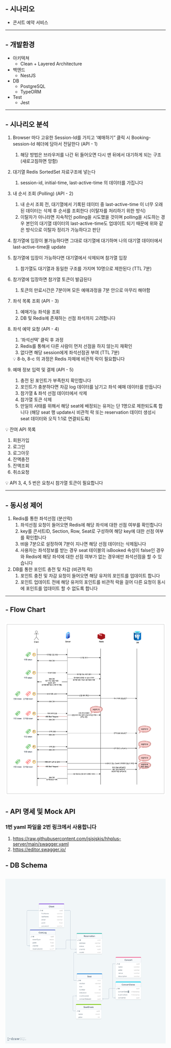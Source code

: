 ## - 시나리오
- 콘서트 예약 서비스
---
## - 개발환경
- 아키텍쳐
    - Clean + Layered Architecture
- 백엔드
    - NestJS
- DB
    - PostgreSQL
    - TypeORM
- Test
    - Jest
---
## - 시나리오 분석
1. Browser 마다 고유한 Session-Id를 가지고 ‘예매하기” 클릭 시 Booking-session-Id 헤더에 담아서 전달한다 (API - 1)
    1. 해당 방법은 브라우저를 나간 뒤 들어오면 다시 맨 뒤에서 대기하게 되는 구조 (새로고침하면 망함)
2. 대기열 Redis SortedSet 자료구조에 넣는다
    1. session-id, initial-time,  last-active-time 의 데이터를 가집니다
3. 내 순서 조회 (Polling) (API - 2)
    1. 내 순서 조회 전, 대기열에서 기록된 데이터 중 last-active-time 이 너무 오래된 데이터는 삭제 후 순서를 조회한다 (이탈자를 처리하기 위한 방식)
    2. 이탈자가 아니라면 지속적인 polling을 시도했을 것이며 polling을 시도하는 경우 본인의 대기열 데이터의 last-active-time도 업데이트 되기 때문에 위와 같은 방식으로 이탈자 정리가 가능하다고 판단
4. 참가열에 입장이 불가능하다면 그대로 대기열에 대기하며 나의 대기열 데이터에서 last-active-time을 update
5. 참가열에 입장이 가능하다면 대기열에서 삭제되며 참가열 입장
    1. 참가열도 대기열과 동일한 구조를 가지며 10명으로 제한된다 (TTL 7분)
6. 참가열에 입장하면 참가열 토큰이 발급된다
    1. 토큰의 만료시간은 7분이며 모든 예매과정을 7분 안으로 마무리 해야함
7. 좌석 목록 조회 (API - 3)
    1. 예매가능 좌석을 조회
    2. DB  및 Redis에 존재하는 선점 좌석까지 고려합니다
8. 좌석 예약 요청 (API - 4)
    1. ‘좌석선택’ 클릭 후 과정
    2. Redis를 통해서 다른 사람이 먼저 선점을 하지 않는지 재확인
    3. 없다면 해당 session에게 좌석선점권 부여 (TTL 7분)
    
    <aside>
    💡 8-b, 8-c 의 과정은 Redis 자체에 비관적 락이 필요합니다
    
    </aside>
    
9. 예매 정보 입력 및 결제 (API - 5)
    1. 충전 된 포인트가 부족한지 확인합니다
    2. 포인트가 충분하다면 차감 log 데이터를 남기고 좌석 예매 데이터를 만듭니다
    3. 참가열 & 좌석 선점 데이터에서 삭제
    4. 참가열 토큰 삭제
    5. 만일의 사태를 위해서 해당 seat에 배정되는 유저는 단 1명으로 제한되도록 합니다 (해당 seat 행 update시 비관적 락 또는 reservation 데이터 생성시 seat 데이터와 오직 1:1로 연결되도록)

💡 잔여 API 목록
1. 회원가입
2. 로그인
3. 로그아웃
4. 잔액충전
5. 잔액조회
6. 취소요청
<aside>
💡 API 3, 4, 5 번은 요청시 참가열 토큰이 필요합니다
</aside>

---
## - 동시성 제어
1. Redis를 통한 좌석선점 (분산락)
   1. 좌석선점 요청이 들어오면 Redis에 해당 좌석에 대한 선점 여부를 확인합니다
   2. key를 콘서트ID, Section, Row, Seat로 구성하여 해당 key에 대한 선점 여부를 확인합니다
   3. ttl을 7분으로 설정하여 7분이 지나면 해당 선점 데이터는 삭제됩니다
   4. 사용자는 좌석정보를 받는 경우 seat 테이블의 isBooked 속성이 false인 경우와 Redis에 해당 좌석에 대한 선점 여부가 없는 경우에만 좌석선점을 할 수 있습니다
2. DB를 통한 포인트 충전 및 차감 (비관적 락) 
   1. 포인트 충전 및 차감 요청이 들어오면 해당 유저의 포인트를 업데이트 합니다
   2. 포인트 업데이트 전에 해당 유저의 포인트를 비관적 락을 걸어 다른 요청이 동시에 포인트를 업데이트 할 수 없도록 합니다

---
## - Flow Chart
![Flow Chart](img/flow.png)
---
## - API 명세 및 Mock API
### 1번 yaml 파일을 2번 링크에서 사용합니다
1. https://raw.githubusercontent.com/jsjsjskjs/hhplus-server/main/swagger.yaml
2. https://editor.swagger.io/

## - DB Schema
![DB Schema](img/drawSQL-image-export-2024-04-04.png)
---
